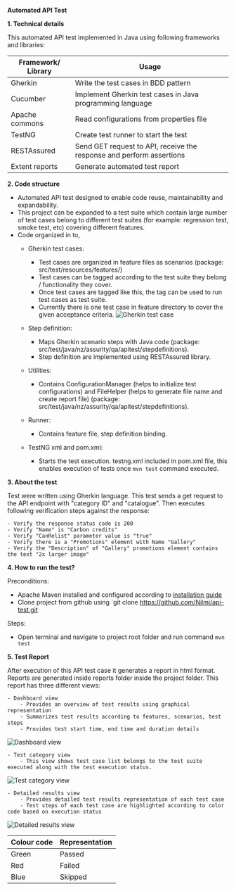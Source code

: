 **Automated API Test**

**1. Technical details**

This automated API test implemented in Java using following  frameworks and libraries:

|Framework/ Library  |Usage  |
|--|--|
|Gherkin   |Write the test cases in BDD pattern  |
|Cucumber   |Implement Gherkin test cases in Java programming language  |
|Apache commons   |Read configurations from properties file  |
|TestNG   |Create test runner to start the test  |
|RESTAssured    |Send GET request to API, receive the response and perform assertions  |
|Extent reports   |Generate automated test report  |

**2. Code structure**

- Automated API test designed to enable code reuse, maintainability and expandability.
- This project can be expanded to a test suite which contain large number of test cases belong to different test suites (for example: regression test, smoke test, etc) covering different features. 
- Code organized in to,
    - Gherkin test cases: 
    
        - Test cases are organized in feature files as scenarios (package: src/test/resources/features/)
        - Test cases can be tagged according to the test suite they belong / functionality they cover. 
        - Once test cases are tagged like this, the tag can be used to run test cases as test suite.
        - Currently there is one test case in feature directory to cover the given acceptance criteria.
![Gherkin test case](https://user-images.githubusercontent.com/25843579/66724379-10543e80-ee58-11e9-9457-97be8814f776.png)
    
    - Step definition:
    
        - Maps Gherkin scenario steps with Java code (package: src/test/java/nz/assurity/qa/apitest/stepdefinitions).
        - Step definition are implemented using RESTAssured library.
        
    - Utilities:
        - Contains ConfigurationManager (helps to initialize test configurations) and FileHelper (helps to generate file name and create report file)
        (package: src/test/java/nz/assurity/qa/apitest/stepdefinitions).
        
    - Runner:
        - Contains feature file, step definition binding.
        
    - TestNG xml and pom.xml:
        - Starts the test execution. testng.xml included in pom.xml file, this enables execution of tests once `mvn test` command executed.      
           

**3. About the test** 

Test were written using Gherkin language. This test sends a get request to the API endpoint with "category ID" and "catalogue". Then executes following verification steps against the response:

	- Verify the response status code is 200  
	- Verify "Name" is "Carbon credits"  
	- Verify "CanRelist" parameter value is "true"  
	- Verify there is a "Promotions" element with Name "Gallery"  
	- Verify the "Description" of "Gallery" promotions element contains the text "2x larger image"

**4. How to run the test?**

Preconditions:
- Apache Maven installed and configured according to [installation guide](https://maven.apache.org/install.html)
- Clone project from github using `git clone https://github.com/Nilmi/api-test.git

Steps:
- Open terminal and navigate to project root folder and run command `mvn test`

**5. Test Report**

After execution of this API test case it generates a report in html format. Reports are generated inside reports folder inside the project folder.
This report has three different views:

	- Dashboard view
		- Provides an overview of test results using graphical representation
		- Summarizes test results according to features, scenarios, test steps
		- Provides test start time, end time and duration details
![Dashboard view](https://user-images.githubusercontent.com/25843579/66724292-ce76c880-ee56-11e9-8f06-5b01ad8d6d01.png)
		

	- Test category view
		- This view shows test case list belongs to the test suite executed along with the test execution status.
![Test category view](https://user-images.githubusercontent.com/25843579/66724295-d898c700-ee56-11e9-974e-e10fa75476a2.png)


	- Detailed results view
		- Provides detailed test results representation of each test case
		- Test steps of each test case are highlighted according to color code based on execution status
![Detailed results view](https://user-images.githubusercontent.com/25843579/66724298-e1899880-ee56-11e9-85c0-89dae3cf4d2e.png)		
		
|Colour code |Representation  |
|--|--|
|Green   |Passed  |
|Red   |Failed  |
|Blue   |Skipped  |
